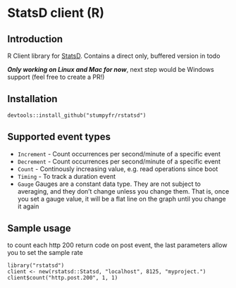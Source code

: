 # StatsD client (R)

## Introduction

R Client library for [StatsD](https://github.com/etsy/statsd/). Contains a direct only, buffered version in todo

***Only working on Linux and Mac for now***, next step would be Windows support (feel free to create a PR!)

## Installation

    devtools::install_github("stumpyfr/rstatsd")
    
## Supported event types

* `Increment` - Count occurrences per second/minute of a specific event
* `Decrement` - Count occurrences per second/minute of a specific event
* `Count` - Continously increasing value, e.g. read operations since boot
* `Timing` - To track a duration event
* `Gauge` Gauges are a constant data type. They are not subject to averaging, and they don’t change unless you change them. That is, once you set a gauge value, it will be a flat line on the graph until you change it again

## Sample usage

to count each http 200 return code on post event, the last parameters allow you to set the sample rate

```
library("rstatsd")
client <- new(rstatsd::Statsd, "localhost", 8125, "myproject.")
client$count("http.post.200", 1, 1)
```
